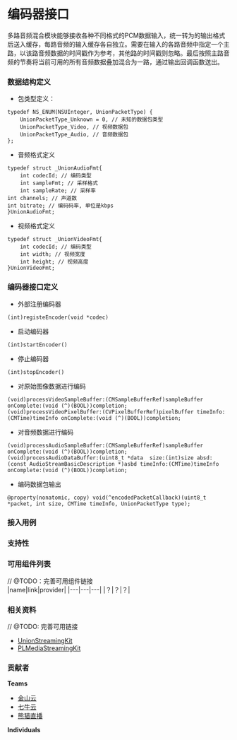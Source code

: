 # 编码器接口
多路音频混合模块能够接收各种不同格式的PCM数据输入，统一转为的输出格式后送入缓存，每路音频的输入缓存各自独立。需要在输入的各路音频中指定一个主路，以该路音频数据的时间戳作为参考，其他路的时间戳则忽略。最后按照主路音频的节奏将当前可用的所有音频数据叠加混合为一路，通过输出回调函数送出。

### 数据结构定义
- 包类型定义：
```
typedef NS_ENUM(NSUInteger, UnionPacketType) {
    UnionPacketType_Unknown = 0, // 未知的数据包类型
    UnionPacketType_Video, // 视频数据包
    UnionPacketType_Audio, // 音频数据包
};
```
- 音频格式定义
```
typedef struct _UnionAudioFmt{
    int codecId; // 编码类型
    int sampleFmt; // 采样格式
    int sampleRate; // 采样率
int channels; // 声道数
int bitrate; // 编码码率, 单位是kbps
}UnionAudioFmt;
```

- 视频格式定义
```
typedef struct _UnionVideoFmt{
    int codecId; // 编码类型
    int width; // 视频宽度
    int height; // 视频高度
}UnionVideoFmt;
```

### 编码器接口定义
- 外部注册编码器
```
(int)registeEncoder(void *codec)
```
- 启动编码器
```
(int)startEncoder()
```
- 停止编码器
```
(int)stopEncoder()
```
- 对原始图像数据进行编码
```
(void)processVideoSampleBuffer:(CMSampleBufferRef)sampleBuffer onComplete:(void (^)(BOOL))completion;
(void)processVideoPixelBuffer:(CVPixelBufferRef)pixelBuffer timeInfo:(CMTime)timeInfo onComplete:(void (^)(BOOL))completion;
```
- 对音频数据进行编码
```
(void)processAudioSampleBuffer:(CMSampleBufferRef)sampleBuffer
onComplete:(void (^)(BOOL))completion;
(void)processAudioDataBuffer:(uint8_t *data  size:(int)size absd:(const AudioStreamBasicDescription *)asbd timeInfo:(CMTime)timeInfo
onComplete:(void (^)(BOOL))completion;
```
- 编码数据包输出
```
@property(nonatomic, copy) void(^encodedPacketCallback)(uint8_t *packet, int size, CMTime timeInfo, UnionPacketType type);
```

### 接入用例

### 支持性

### 可用组件列表
// @TODO：完善可用组件链接  
|name|link|provider|
|---|---|---|
|？|？|？|


### 相关资料
// @TODO: 完善可用链接
- [UnionStreamingKit](/)
- [PLMediaStreamingKit](/)

### 贡献者
**Teams**
- [金山云](http://www.ksyun.com/)
- [七牛云](https://www.qiniu.com/)
- [熊猫直播](https://www.panda.tv/)

**Individuals**